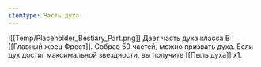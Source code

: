 ```yaml
---
itemtype: Часть духа
---
```

![[Temp/Placeholder_Bestiary_Part.png]]
Дает часть духа класса B [[Главный жрец Фрост]]. Собрав 50 частей, можно призвать духа. Если дух достиг максимальной звездности, вы получите [[Пыль духа]] х1.
